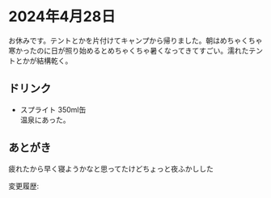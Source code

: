 # 2024年4月28日

お休みです。テントとかを片付けてキャンプから帰りました。朝はめちゃくちゃ寒かったのに日が照り始めるとめちゃくちゃ暑くなってきてすごい。濡れたテントとかが結構乾く。

## ドリンク

- スプライト 350ml缶  
温泉にあった。

## あとがき

疲れたから早く寝ようかなと思ってたけどちょっと夜ふかしした

変更履歴:  

